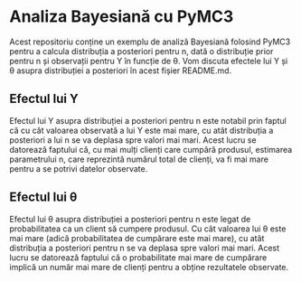 # Analiza Bayesiană cu PyMC3

Acest repositoriu conține un exemplu de analiză Bayesiană folosind PyMC3 pentru a calcula distribuția a posteriori pentru n, dată o distribuție prior pentru n și observații pentru Y în funcție de θ. Vom discuta efectele lui Y și θ asupra distribuției a posteriori în acest fișier README.md.

## Efectul lui Y

Efectul lui Y asupra distribuției a posteriori pentru n este notabil prin faptul că cu cât valoarea observată a lui Y este mai mare, cu atât distribuția a posteriori a lui n se va deplasa spre valori mai mari. Acest lucru se datorează faptului că, cu mai mulți clienți care cumpără produsul, estimarea parametrului n, care reprezintă numărul total de clienți, va fi mai mare pentru a se potrivi datelor observate.

## Efectul lui θ

Efectul lui θ asupra distribuției a posteriori pentru n este legat de probabilitatea ca un client să cumpere produsul. Cu cât valoarea lui θ este mai mare (adică probabilitatea de cumpărare este mai mare), cu atât distribuția a posteriori pentru n se va deplasa spre valori mai mari. Acest lucru se datorează faptului că o probabilitate mai mare de cumpărare implică un număr mai mare de clienți pentru a obține rezultatele observate.

